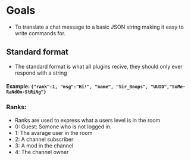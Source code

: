 # Goals
* To translate a chat message to a basic JSON string making it easy to write commands for.


## Standard format
* The standard format is what all plugins recive, they should only ever respond with a string

#### Example: ```{"rank":1, "msg":"Hi!", "name", "Sir_Boops", "UUID","SoMe-RaNdOm-StRiNg"}```

### Ranks:
* Ranks are used to express what a users level is in the room
* 0: Guest: Somone who is not logged in.
* 1: The avarage user in the room
* 2: A channel subscriber
* 3: A mod in the channel
* 4: The channel owner